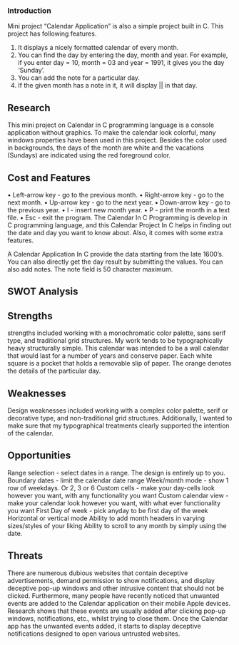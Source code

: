 ### Introduction
Mini project “Calendar Application” is also a simple project built in C. This project has following features.
1.	It displays a nicely formatted calendar of every month.
2.	You can find the day by entering the day, month and year. For example, if you enter day = 10, month = 03 and year = 1991, it gives you the day ‘Sunday’.
3.	You can add the note for a particular day.
4.	If the given month has a note in it, it will display || in that day.
## Research
This mini project on Calendar in C programming language is a console application without graphics. To make the calendar look colorful, many windows properties have been used in this project. Besides the color used in backgrounds, the days of the month are white and the vacations (Sundays) are indicated using the red foreground color.
## Cost and Features
•	Left-arrow key - go to the previous month.
•	Right-arrow key - go to the next month.
•	Up-arrow key - go to the next year.
•	Down-arrow key - go to the previous year.
•	I - insert new month year.
•	P - print the month in a text file.
•	Esc - exit the program.
The Calendar In C Programming is develop in C programming language, and this Calendar Project In C helps in finding out the date and day you want to know about. Also, it comes with some extra features.

A Calendar Application In C provide the data starting from the late 1600’s. You can also directly get the day result by submitting the values. You can also add notes. The note field is 50 character maximum.

## SWOT Analysis
## Strengths 
 strengths included working with a monochromatic color palette, sans serif type, and traditional grid structures. My work tends to be typographically heavy structurally simple. This calendar was intended to be a wall calendar that would last for a number of years and conserve paper. Each white square is a pocket that holds a removable slip of paper. The orange denotes the details of the particular day.  
## Weaknesses
Design weaknesses included working with a complex color palette, serif or decorative type, and non-traditional grid structures. Additionally, I wanted to make sure that my typographical treatments clearly supported the intention of the calendar.
## Opportunities
Range selection - select dates in a range. The design is entirely up to you.
 Boundary dates - limit the calendar date range
 Week/month mode - show 1 row of weekdays. Or 2, 3 or 6
 Custom cells - make your day-cells look however you want, with any functionality you want
 Custom calendar view - make your calendar look however you want, with what ever functionality you want
 First Day of week - pick anyday to be first day of the week
 Horizontal or vertical mode
 Ability to add month headers in varying sizes/styles of your liking
 Ability to scroll to any month by simply using the date.
 ## Threats
There are numerous dubious websites that contain deceptive advertisements, demand permission to show notifications, and display deceptive pop-up windows and other intrusive content that should not be clicked. Furthermore, many people have recently noticed that unwanted events are added to the Calendar application on their mobile Apple devices. Research shows that these events are usually added after clicking pop-up windows, notifications, etc., whilst trying to close them. Once the Calendar app has the unwanted events added, it starts to display deceptive notifications designed to open various untrusted websites.